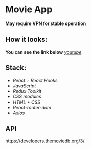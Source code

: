 
# Movie App

**May require VPN for stable operation**

## How it looks:

**You can see the link below**
[*youtube*](https://www.youtube.com/watch?v=cbCpUX7LtJs&ab_channel=%D0%9A%D0%B8%D1%80%D0%B8%D0%BB%D0%BB%D0%9F%D1%80%D0%B0%D1%85%D0%BE%D0%B2)

## Stack:

* *React + React Hooks*
* *JavaScript*
* *Redux Toolkit*
* *CSS modules*
* *HTML + CSS*
* *React-router-dom*
* *Axios*

## API

https://developers.themoviedb.org/3/
